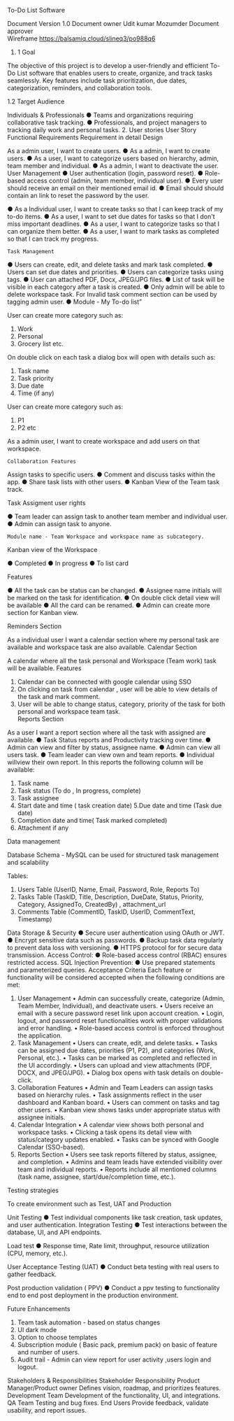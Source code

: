To-Do List Software

Document Version	1.0
Document owner	Udit kumar Mozumder
Document approver	
Wireframe	https://balsamiq.cloud/slineq3/po988q6

 1. 1 Goal

The objective of this project is to develop a user-friendly and efficient To-Do List software that enables users to create, organize, and track tasks seamlessly. Key features include task prioritization, due dates, categorization, reminders, and collaboration tools.

1.2 Target Audience

Individuals & Professionals
●	Teams and organizations requiring collaborative task tracking.
●	Professionals, and project managers to tracking daily work and personal tasks.
2. User stories
User Story	Functional Requirements	Requirement in detail	Design

As a admin user, I want to create users.
●	As a admin, I want to create users.
●	As a user, I want to categorize users based on hierarchy, admin, team member and individual.
●	As a admin, I want to deactivate the user.	User Management
●	User authentication (login, password reset).
●	Role-based access control (admin, team member, individual user).
	●	Every user should receive an email on their mentioned email id.
●	Email should should contain an link to reset the password by the user.	

●	As a Individual user, I want to create tasks so that I can keep track of my to-do items.
●	As a user, I want to set due dates for tasks so that I don't miss important deadlines.
●	As a user, I want to categorize tasks so that I can organize them better.
●	As a user, I want to mark tasks as completed so that I can track my progress.

	Task Management
●	Users can create, edit, and delete tasks and mark task completed.
●	Users can set due dates and priorities.
●	Users can categorize tasks using tags.
●	User can attached PDF, Docx, JPEG/JPG files.
●	List of task will be visible in each category after a task is created.
●	Only admin will be able to delete workspace task. For Invalid task comment section can be used by tagging admin user.
	●	Module - My To-do list”

User can create more category such as:
1. Work
2. Personal
3. Grocery list etc.

On double click on each task a dialog box will open with details such as:

1. Task name
2. Task priority
3. Due date
4. Time (if any)

User can create more category such as:
1. P1
2. P2 etc	

As a admin user, I want to create workspace and add users on that workspace.

	Collaboration Features

Assign tasks to specific users.
●	Comment and discuss tasks within the app.
●	Share task lists with other users.
●	Kanban View of the Team task track.

Task Assigment user rights

●	Team leader can assign task to another team member and individual user.
●	Admin can assign task to anyone.



	Module name - Team Workspace and workspace name as subcategory.


Kanban view of the Workspace

●	Completed
●	In progress
●	To list card

Features

●	All the task can be status can be changed.
●	Assignee name initials will be marked on the task for identification.
●	On double click detail view will be available
●	All the card can be renamed.
●	Admin can create more section for Kanban view.

	 
Reminders Section

As a individual user I want a calendar section where my personal task are available and workspace task are also available.
	Calendar Section

A calendar where all the task personal and Workspace (Team work) task will be available.	Features

1. Calendar can be connected with google calendar using SSO
2. On clicking on task from calendar , user will be able to view details of the task and mark comment.
3. User will be able to change status, category, priority of the task for both personal and workspace team task.	 
Reports Section

As a user I want a report section where all the task with assigned are available.	●	Task Status reports and Productivity tracking over time.
●	Admin can view and filter by status, assignee name.
●	Admin can view all users task.
●	Team leader can view own and team reports.
●	Individual willview their own report.
	In this reports the following column will be available:
1. Task name
2. Task status (To do , In progress, complete)
3. Task assignee
4. Start date and time ( task creation date)
5.Due date and time (Task due date)
6. Completion date and time( Task marked completed)
7. Attachment if any
	 

Data management

Database Schema - MySQL can be used for structured task management and scalability

Tables:
1.	Users Table (UserID, Name, Email, Password, Role, Reports To)
2.	Tasks Table (TaskID, Title, Description, DueDate, Status, Priority, Category, AssignedTo, CreatedBy) , attachment_url
3.	Comments Table (CommentID, TaskID, UserID, CommentText, Timestamp)

Data Storage & Security
●	Secure user authentication using OAuth or JWT.
●	Encrypt sensitive data such as passwords.
●	Backup task data regularly to prevent data loss with versioning.
●	HTTPS protocol for for secure data transmission.
Access Control:
●	Role-based access control (RBAC) ensures restricted access.
SQL Injection Prevention:
●	Use prepared statements and parameterized queries.
Acceptance Criteria
Each feature or functionality will be considered accepted when the following conditions are met:
1. User Management
•	Admin can successfully create, categorize (Admin, Team Member, Individual), and deactivate users.
•	Users receive an email with a secure password reset link upon account creation.
•	Login, logout, and password reset functionalities work with proper validations and error handling.
•	Role-based access control is enforced throughout the application.
2. Task Management
•	Users can create, edit, and delete tasks.
•	Tasks can be assigned due dates, priorities (P1, P2), and categories (Work, Personal, etc.).
•	Tasks can be marked as completed and reflected in the UI accordingly.
•	Users can upload and view attachments (PDF, DOCX, and JPEG/JPG).
•	Dialog box opens with task details on double-click.
3. Collaboration Features
•	Admin and Team Leaders can assign tasks based on hierarchy rules.
•	Task assignments reflect in the user dashboard and Kanban board.
•	Users can comment on tasks and tag other users.
•	Kanban view shows tasks under appropriate status with assignee initials.
4. Calendar Integration
•	A calendar view shows both personal and workspace tasks.
•	Clicking a task opens its detail view with status/category updates enabled.
•	Tasks can be synced with Google Calendar (SSO-based).
5. Reports Section
•	Users see task reports filtered by status, assignee, and completion.
•	Admins and team leads have extended visibility over team and individual reports.
•	Reports include all mentioned columns (task name, assignee, start/due/completion time, etc.).

Testing strategies

To create environment such as Test, UAT and Production

Unit Testing
●	Test individual components like task creation, task updates, and user authentication.
Integration Testing
●	Test interactions between the database, UI, and API endpoints.

Load test
●	Response time, Rate limit, throughput, resource utilization (CPU, memory, etc.).

User Acceptance Testing (UAT)
●	Conduct beta testing with real users to gather feedback.

Post production validation ( PPV)
●	Conduct a ppv testing to functionality end to end post deployment in the production environment.

Future Enhancements

1. Team task automation - based on status changes
2. UI dark mode
3. Option to choose templates
4. Subscription module ( Basic pack, premium pack) on basic of feature and number of users.
5. Audit trail - Admin can view report for user activity ,users login and logout.


Stakeholders & Responsibilities
Stakeholder	Responsibility
Product Manager/Product owner	Defines vision, roadmap, and prioritizes features.
Development Team	Development of the functionality, UI, and integrations.
QA Team	Testing and bug fixes.
End Users	Provide feedback, validate usability, and report issues.
